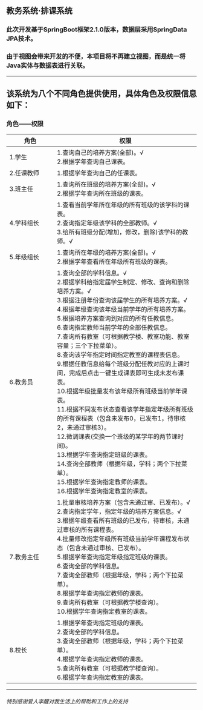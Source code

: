 ## 教务系统·排课系统
### 此次开发基于SpringBoot框架2.1.0版本，数据层采用SpringData JPA技术。
### 由于视图会带来开发的不便，本项目将不再建立视图，而是统一将Java实体与数据表进行关联。
---
## 该系统为八个不同角色提供使用，具体角色及权限信息如下：
### 角色——权限

<table>
    <thead>
      <tr>
        <th width="110px">角色</th>
        <th>权限</th>
      </tr>
    </thead>
  <tbody>
    <tr>
      <td>1.学生</td>
      <td>1.查询自己的培养方案(全部)。√<br>2.根据学年查询自己课表。</td>
    </tr>
    <tr>
      <td>2.任课教师</td>
      <td>1.根据学年查询自己的任课表。</td>
    </tr>
    <tr>
      <td>3.班主任</td>
      <td>1.查询所在班级的培养方案(全部)。√<br>2.根据学年查询所在班级的课表。</td>
    </tr>
    <tr>
      <td>4.学科组长</td>
      <td>1.查看当前学年所在年级的所有班级的该学科的课表。<br>2.查询指定年级该学科的全部教师。√<br>3.给所有班级分配(增加，修改，删除)该学科的教师。√</td>
    </tr>
    <tr>
      <td>5.年级组长</td>
      <td>1.查询所在年级的培养方案(全部)。√<br>2.根据学年查看所在年级所有班级的课表。</td>
    </tr>
    <tr>
      <td>6.教务员</td>
      <td>1.查询全部的学科信息。√<br>2.根据学科给指定届学生制定、修改、查询和删除培养方案。√<br>3.根据注册年份查询该届学生的所有培养方案。√<br>4.根据年级查询该年级当前学年的所有培养方案。<br>5.根据培养方案查询到对应的所有任教信息。<br>6.查询指定教师当前学年的全部任教信息。<br>7.查询所有教室（可根据教学楼、教室功能、教室容量；三个下拉菜单）。<br>8.查询该学年指定时间指定教室的课程表信息。<br>9.根据任教信息给每个班级分配任教对应的上课时间，完成后点击一键生成课表即可生成未发布课表。<br>10.根据年级批量发布该年级所有班级当前学年课表。<br>11.根据不同发布状态查看该学年指定年级所有班级的所有课程表（包含未发布0，已发布1，待审核2，未通过审核3）。<br>12.微调课表(交换一个班级的某学年的两节课时间)。<br>13.根据学年查询指定班级的课表。<br>14.查询全部教师（根据年级，学科；两个下拉菜单）。<br>15.根据学年查询指定教师的课表。<br>16.根据学年查询指定教室的课表。</td>
    </tr>
    <tr>
      <td>7.教务主任</td>
      <td>1.批量审核培养方案（包含未通过审、已发布）。√<br>2.查询指定学年，指定年级的培养方案信息。√<br>3.根据年级查看所有班级的已发布，待审核，未通过审核的所有课程表。<br>4.批量修改指定年级所有班级当前学年课程发布状态（包含未通过审核、已发布）。<br>5.根据学年查询指定年级指定班级的课表。<br>6.查询全部的学科信息。<br>7.查询全部教师（根据年级，学科；两个下拉菜单）。<br>8.根据学年查询指定教师的课表。<br>9.查询所有教室（可根据教学楼查询）。<br>10.根据学年查询指定教室的课表。</td>
    </tr>
    <tr>
      <td>8.校长</td>
      <td>1.根据学年查询指定班级的课表。<br>2.查询全部的学科信息。<br>3.查询全部教师（根据年级，学科；两个下拉菜单）。<br>4.根据学年查询指定教师的课表。<br>5.查询所有教室（可根据教学楼查询）。<br>6.根据学年查询指定教室的课表。</td>
    </tr>
  </tbody>
</table>

---
###### 特别感谢爱人李醒对我生活上的帮助和工作上的支持
